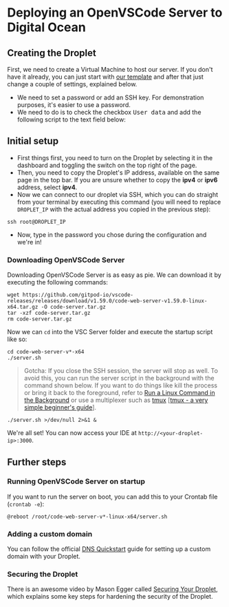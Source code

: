 # Deploying an OpenVSCode Server to Digital Ocean

## Creating the Droplet

First, we need to create a Virtual Machine to host our server. If you don't have it already, you can just start with [our template](https://cloud.digitalocean.com/droplets/new?use_case=droplet&i=59c3b0&fleetUuid=a8fdcc26-2bf0-449d-8113-e458327192fe&distro=ubuntu&distroImage=ubuntu-20-04-x64&size=s-1vcpu-1gb-amd&region=fra1&options=ipv6) and after that just change a couple of settings, explained below.

- We need to set a password or add an SSH key. For demonstration purposes, it's easier to use a password.
- We need to do is to check the checkbox <kbd>User data</kbd> and add the following script to the text field below:

## Initial setup

- First things first, you need to turn on the Droplet by selecting it in the dashboard and toggling the switch on the top right of the page.
- Then, you need to copy the Droplet's IP address, available on the same page in the top bar. If you are unsure whether to copy the **ipv4** or **ipv6** address, select **ipv4**.
- Now we can connect to our droplet via SSH, which you can do straight from your terminal by executing this command (you will need to replace `DROPLET_IP` with the actual address you copied in the previous step):

```
ssh root@DROPLET_IP
```

- Now, type in the password you chose during the configuration and we're in!

### Downloading OpenVSCode Server

Downloading OpenVSCode Server is as easy as pie. We can download it by executing the following commands:

```
wget https://github.com/gitpod-io/vscode-releases/releases/download/v1.59.0/code-web-server-v1.59.0-linux-x64.tar.gz -O code-server.tar.gz
tar -xzf code-server.tar.gz
rm code-server.tar.gz
```

Now we can `cd` into the VSC Server folder and execute the startup script like so:

```
cd code-web-server-v*-x64
./server.sh
```

> Gotcha: If you close the SSH session, the server will stop as well. To avoid this, you can run the server script in the background with the command shown below. If you want to do things like kill the process or bring it back to the foreground, refer to [Run a Linux Command in the Background](https://linuxize.com/post/how-to-run-linux-commands-in-background/#run-a-linux-command-in-the-background) or use a multiplexer such as [tmux](https://en.wikipedia.org/wiki/Tmux) [[tmux - a very simple beginner's guide](https://www.ocf.berkeley.edu/~ckuehl/tmux/)].

```
./server.sh >/dev/null 2>&1 &
```

We're all set! You can now access your IDE at `http://<your-droplet-ip>:3000`.

## Further steps

### Running OpenVSCode Server on startup

If you want to run the server on boot, you can add this to your Crontab file (`crontab -e`):

```
@reboot /root/code-web-server-v*-linux-x64/server.sh
```

### Adding a custom domain

You can follow the official [DNS Quickstart](https://docs.digitalocean.com/products/networking/dns/quickstart/) guide for setting up a custom domain with your Droplet.

### Securing the Droplet

There is an awesome video by Mason Egger called [Securing Your Droplet](https://youtu.be/L8e_eAm4fFM), which explains some key steps for hardening the security of the Droplet.
